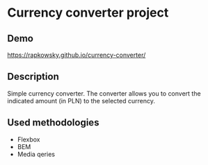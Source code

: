 # Currency converter project
## Demo
https://rapkowsky.github.io/currency-converter/
## Description
Simple currency converter. 
The converter allows you to convert the indicated amount (in PLN) to the selected currency.
## Used methodologies
- Flexbox
- BEM
- Media qeries
